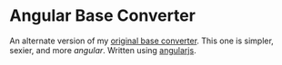 # Angular Base Converter

An alternate version of my [original base converter](https://github.com/adamheins/base-converter). This one is simpler, sexier, and more <i>angular</i>. Written using [angularjs](https://angularjs.org/).
